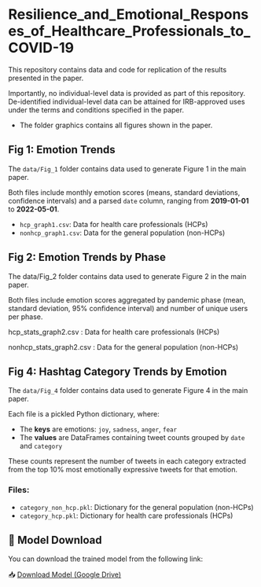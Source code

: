 # Resilience_and_Emotional_Responses_of_Healthcare_Professionals_to_COVID-19
This repository contains data and code for replication of the results presented in the paper. 

Importantly, no individual-level data is provided as part of this repository. De-identified individual-level data can be attained for IRB-approved uses under the terms and conditions specified in the paper. 


* The folder graphics contains all figures shown in the paper.
  
## Fig 1: Emotion Trends

The `data/Fig_1` folder contains data used to generate Figure 1 in the main paper.

Both files include monthly emotion scores (means, standard deviations, confidence intervals) and a parsed `date` column, ranging from **2019-01-01** to **2022-05-01**.

- `hcp_graph1.csv`: Data for health care professionals (HCPs)
- `nonhcp_graph1.csv`: Data for the general population (non-HCPs)


## Fig 2: Emotion Trends by Phase
The data/Fig_2 folder contains data used to generate Figure 2 in the main paper.

Both files include emotion scores aggregated by pandemic phase (mean, standard deviation, 95% confidence interval) and number of unique users per phase.

hcp_stats_graph2.csv : Data for health care professionals (HCPs)

nonhcp_stats_graph2.csv : Data for the general population (non-HCPs)


## Fig 4: Hashtag Category Trends by Emotion

The `data/Fig_4` folder contains data used to generate Figure 4 in the main paper.

Each file is a pickled Python dictionary, where:
- The **keys** are emotions: `joy`, `sadness`, `anger`, `fear`  
- The **values** are DataFrames containing tweet counts grouped by `date` and `category`

These counts represent the number of tweets in each category extracted from the top 10% most emotionally expressive tweets for that emotion.

### Files:
- `category_non_hcp.pkl`: Dictionary for the general population (non-HCPs)  
- `category_hcp.pkl`: Dictionary for health care professionals (HCPs)




## 🔗 Model Download

You can download the trained model from the following link:

📥 [Download Model (Google Drive)](https://drive.google.com/file/d/1OtI9ZQOkX3xgTiNTQdRoUHUsmPz7l3IP/view?usp=sharing)





